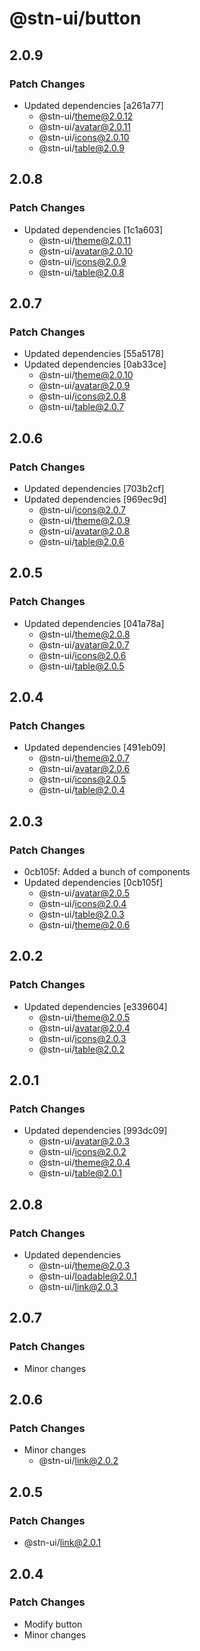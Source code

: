 # @stn-ui/button

## 2.0.9

### Patch Changes

- Updated dependencies [a261a77]
  - @stn-ui/theme@2.0.12
  - @stn-ui/avatar@2.0.11
  - @stn-ui/icons@2.0.10
  - @stn-ui/table@2.0.9

## 2.0.8

### Patch Changes

- Updated dependencies [1c1a603]
  - @stn-ui/theme@2.0.11
  - @stn-ui/avatar@2.0.10
  - @stn-ui/icons@2.0.9
  - @stn-ui/table@2.0.8

## 2.0.7

### Patch Changes

- Updated dependencies [55a5178]
- Updated dependencies [0ab33ce]
  - @stn-ui/theme@2.0.10
  - @stn-ui/avatar@2.0.9
  - @stn-ui/icons@2.0.8
  - @stn-ui/table@2.0.7

## 2.0.6

### Patch Changes

- Updated dependencies [703b2cf]
- Updated dependencies [969ec9d]
  - @stn-ui/icons@2.0.7
  - @stn-ui/theme@2.0.9
  - @stn-ui/avatar@2.0.8
  - @stn-ui/table@2.0.6

## 2.0.5

### Patch Changes

- Updated dependencies [041a78a]
  - @stn-ui/theme@2.0.8
  - @stn-ui/avatar@2.0.7
  - @stn-ui/icons@2.0.6
  - @stn-ui/table@2.0.5

## 2.0.4

### Patch Changes

- Updated dependencies [491eb09]
  - @stn-ui/theme@2.0.7
  - @stn-ui/avatar@2.0.6
  - @stn-ui/icons@2.0.5
  - @stn-ui/table@2.0.4

## 2.0.3

### Patch Changes

- 0cb105f: Added a bunch of components
- Updated dependencies [0cb105f]
  - @stn-ui/avatar@2.0.5
  - @stn-ui/icons@2.0.4
  - @stn-ui/table@2.0.3
  - @stn-ui/theme@2.0.6

## 2.0.2

### Patch Changes

- Updated dependencies [e339604]
  - @stn-ui/theme@2.0.5
  - @stn-ui/avatar@2.0.4
  - @stn-ui/icons@2.0.3
  - @stn-ui/table@2.0.2

## 2.0.1

### Patch Changes

- Updated dependencies [993dc09]
  - @stn-ui/avatar@2.0.3
  - @stn-ui/icons@2.0.2
  - @stn-ui/theme@2.0.4
  - @stn-ui/table@2.0.1

## 2.0.8

### Patch Changes

- Updated dependencies
  - @stn-ui/theme@2.0.3
  - @stn-ui/loadable@2.0.1
  - @stn-ui/link@2.0.3

## 2.0.7

### Patch Changes

- Minor changes

## 2.0.6

### Patch Changes

- Minor changes
  - @stn-ui/link@2.0.2

## 2.0.5

### Patch Changes

- @stn-ui/link@2.0.1

## 2.0.4

### Patch Changes

- Modify button
- Minor changes
